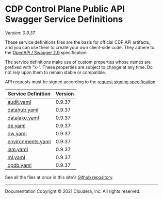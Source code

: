 # CDP Control Plane Public API Swagger Service Definitions

*Version: 0.9.37*

These service definitions files are the basis for official CDP API artifacts,
and you can use them to create your own client-side code. They adhere to the
[OpenAPI / Swagger 2.0](https://swagger.io/specification/v2/) specification.

The service definitions make use of custom properties whose names are prefixed
with "x-". These properties are subject to change at any time. Do not rely upon
them to remain stable or compatible.

API requests must be signed according to the
[request signing specification](request_signing.md).

| Service Definition | Version |
| --- | --- |
| [audit.yaml](./audit.yaml) | 0.9.37 |
| [datahub.yaml](./datahub.yaml) | 0.9.37 |
| [datalake.yaml](./datalake.yaml) | 0.9.37 |
| [de.yaml](./de.yaml) | 0.9.37 |
| [dw.yaml](./dw.yaml) | 0.9.37 |
| [environments.yaml](./environments.yaml) | 0.9.37 |
| [iam.yaml](./iam.yaml) | 0.9.37 |
| [ml.yaml](./ml.yaml) | 0.9.37 |
| [opdb.yaml](./opdb.yaml) | 0.9.37 |

See all the files at once in this site's
[Github repository](https://github.com/cloudera/cdp-dev-docs/tree/master/api-docs/swagger).

----

Documentation Copyright © 2021 Cloudera, Inc. All rights reserved.

